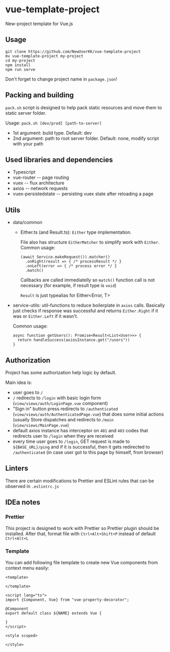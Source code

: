 # vue-template-project
New-project template for Vue.js

## Usage
```
git clone https://github.com/NewUserKK/vue-template-project
mv vue-template-project my-project
cd my-project
npm install
npm run serve
```
Don't forget to change project name in `package.json`!


## Packing and building
`pack.sh` script is designed to help pack static resources and move them to static server folder.

Usage:
`pack.sh [dev/prod] [path-to-server]`
* 1st argument: build type. Default: dev
* 2nd argument: path to root server folder. Default: none, modify script with your path


## Used libraries and dependencies
* Typescript
* vue-router -- page routing
* vuex -- flux architecture
* axios -- network requests
* vuex-persistedstate -- persisting vuex state after reloading a page


## Utils
* data/common
  * Either.ts (and Result.ts): `Either` type implementation.

    File also has structure `EitherMatcher` to simplify work with `Either`. Common usage:
    ```
    (await Service.makeRequest()).matcher()
      .onRight(result => { /* processResult */ }
      .onLeft(error => { /* process error */ }
      .match()
    ```
    Callbacks are called immediatelly so `match()` function call is not necessary (for example, if result type is `void`)
    
    `Result` is just typealias for Either<Error, T>
* service-utils: util-functions to reduce boilerplate in `axios` calls. Basically just checks if response was successful
  and returns `Either.Right` if it was or `Either.Left` if it wasn't.
  
  Common usage:
  ```
  async function getUsers(): Promise<Result<List<User>>> {
    return handleSuccess(axiosInstance.get("/users"))
  }
  ```
  
## Authorization
Project has some authorization help logic by default.

Main idea is:
* user goes to `/`
* `/` redirects to `/login` with basic login form (`view/views/auth/LoginPage.vue` component)
* "Sign in" button press redirects to `/authenticated` (`view/views/auth/AuthenticatedPage.vue`) that 
  does some initial actions (usually Store dispatches and redirects to `/main` (`view/views/MainPage.vue`)
* default axios instance has interceptor on `401` and `403` codes that redirects user to `/login` when they are received
* every time user goes to `/login`, GET request is made to `${BASE_URL}/ping` and if it is successful, then it gets redirected
  to `/authenticated` (in case user got to this page by himself, from browser)


## Linters
There are certain modifications to Prettier and ESLint rules that can be observed in `.eslintrc.js`


## IDEa notes
### Prettier
This project is designed to work with Prettier so Prettier plugin should be installed. After that, format file with `Ctrl+Alt+Shift+P` instead of default `Ctrl+Alt+L`

### Template
You can add following file template to create new Vue components from context menu easily:

```
<template>

</template>

<script lang="ts">
import {Component, Vue} from "vue-property-decorator";

@Component
export default class ${NAME} extends Vue {

}
</script>

<style scoped>

</style>
```
